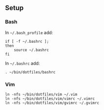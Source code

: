Setup
-----

### Bash

In ```~/.bash_profile``` add:

```
if [ -f ~/.bashrc ];
then
    source ~/.bashrc
fi
```

In ```~/.bashrc``` add:

```
. ~/bin/dotfiles/bashrc
```

### Vim

```
ln -nfs ~/bin/dotfiles/vim ~/.vim
ln -nfs ~/bin/dotfiles/vim/vimrc ~/.vimrc
ln -nfs ~/bin/dotfiles/vim/gvimrc ~/.gvimrc
```